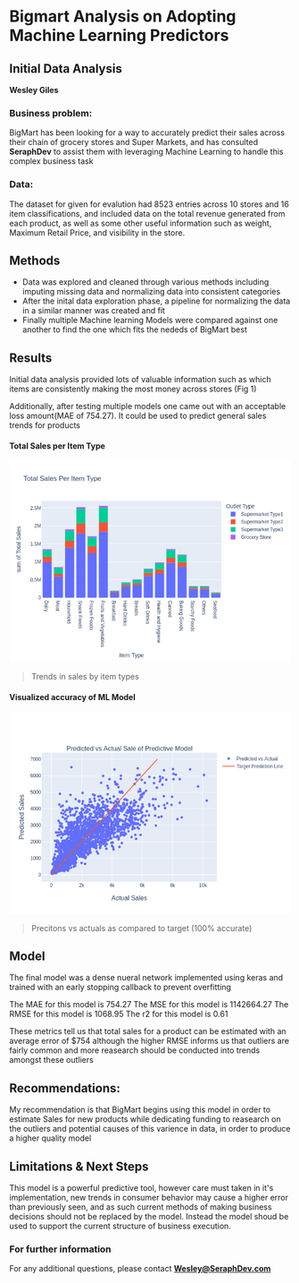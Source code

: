 # Bigmart Analysis on Adopting Machine Learning Predictors
## Initial Data Analysis

**Wesley Giles**

### Business problem:

BigMart has been looking for a way to accurately predict their sales across their chain of grocery stores and Super Markets, and has consulted **SeraphDev** to assist them with leveraging Machine Learning to handle this complex business task

### Data:
The dataset for given for evalution had 8523 entries across 10 stores and 16 item classifications, and included data on the total revenue generated from each product, as well as some other useful information such as weight, Maximum Retail Price, and visibility in the store.


## Methods
- Data was explored and cleaned through various methods including imputing missing data and normalizing data into consistent categories
- After the inital data exploration phase, a pipeline for normalizing the data in a similar manner was created and fit
- Finally multiple Machine learning Models were compared against one another to find the one which fits the nededs of BigMart best

## Results

Initial data analysis provided lots of valuable information such as which items are consistently making the most money across stores (Fig 1)

Additionally, after testing multiple models one came out with an acceptable loss amount(MAE of 754.27). It could be used to predict general sales trends for products

#### Total Sales per Item Type
![Total Sales Per Item](Total_Sales_Per_Item.png)

> Trends in sales by item types

#### Visualized accuracy of ML Model
![Total Sales Per Item](Predicted_vs_Actual_Sales.png)

> Precitons vs actuals as compared to target (100% accurate)

## Model

The final model was a dense nueral network implemented using keras and trained with an early stopping callback to prevent overfitting

The MAE for this model is 754.27
The MSE for this model is 1142664.27
The RMSE for this model is 1068.95
The r2 for this model is 0.61

These metrics tell us that total sales for a product can be estimated with an average error of $754 although the higher RMSE informs us that outliers are fairly common and more reasearch should be conducted into trends amongst these outliers

## Recommendations:

My recommendation is that BigMart begins using this model in order to estimate Sales for new products while dedicating funding to reasearch on the outliers and potential causes of this varience in data, in order to produce a higher quality model

## Limitations & Next Steps

This model is a powerful predictive tool, however care must taken in it's implementation, new trends in consumer behavior may cause a higher error than previously seen, and as such current methods of making business decisions should not be replaced by the model. Instead the model shoud be used to support the current structure of business execution.

### For further information


For any additional questions, please contact **Wesley@SeraphDev.com**